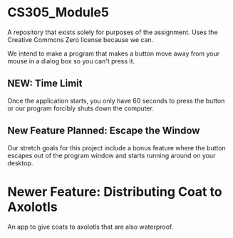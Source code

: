 # CS305_Module5
A repository that exists solely for purposes of the assignment.
Uses the Creative Commons Zero license because we can.

We intend to make a program that makes a button move away from your mouse in a dialog box so you can't press it.

## NEW: Time Limit
Once the application starts, you only have 60 seconds to press the button or our program forcibly shuts down the computer.

## New Feature Planned: Escape the Window
Our stretch goals for this project include a bonus feature where the button escapes out of the program window and starts running around on your desktop.

# Newer Feature: Distributing Coat to Axolotls
An app to give coats to axolotls that are also waterproof.

